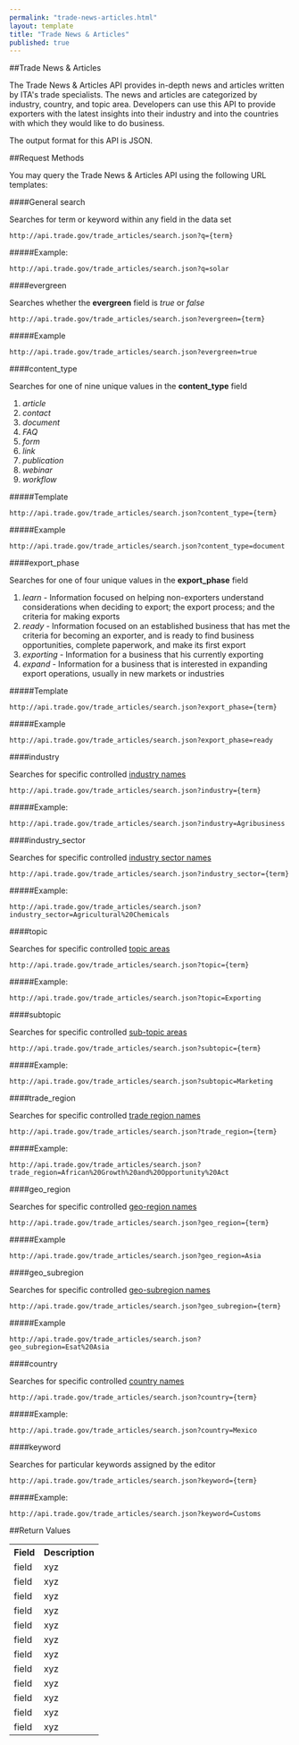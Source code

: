 ```yaml
---
permalink: "trade-news-articles.html"
layout: template
title: "Trade News & Articles"
published: true
---
```


##Trade News & Articles

The Trade News & Articles API provides in-depth news and articles written by ITA's trade specialists.  The news and articles are categorized by industry, country, and topic area.  Developers can use this API to provide exporters with the latest insights into their industry and into the countries with which they would like to do business.

The output format for this API is JSON.

##Request Methods

You may query the Trade News & Articles API using the following URL templates:

####General search

Searches for term or keyword within any field in the data set

    http://api.trade.gov/trade_articles/search.json?q={term}

#####Example:

    http://api.trade.gov/trade_articles/search.json?q=solar

####evergreen

Searches whether the **evergreen** field is _true_ or _false_

    http://api.trade.gov/trade_articles/search.json?evergreen={term}
    
#####Example

    http://api.trade.gov/trade_articles/search.json?evergreen=true

####content_type

Searches for one of nine unique values in the **content_type** field

1. _article_
2. _contact_
3. _document_
4. _FAQ_
5. _form_
6. _link_
7. _publication_
8. _webinar_
9. _workflow_

#####Template

    http://api.trade.gov/trade_articles/search.json?content_type={term}
    
#####Example

    http://api.trade.gov/trade_articles/search.json?content_type=document
    
####export_phase

Searches for one of four unique values in the **export_phase** field

1. _learn_ - Information focused on helping non-exporters understand considerations when deciding to export; the export process; and the criteria for making exports
2. _ready_ - Information focused on an established business that has met the criteria for becoming an exporter, and is ready to find business opportunities, complete paperwork, and make its first export
3. _exporting_ - Information for a business that his currently exporting
4. _expand_ - Information for a business that is interested in expanding export operations, usually in new markets or industries

#####Template

    http://api.trade.gov/trade_articles/search.json?export_phase={term}
    
#####Example

    http://api.trade.gov/trade_articles/search.json?export_phase=ready

####industry

Searches for specific controlled [industry names](/industry-list.html)

    http://api.trade.gov/trade_articles/search.json?industry={term}

#####Example:

    http://api.trade.gov/trade_articles/search.json?industry=Agribusiness

####industry_sector

Searches for specific controlled [industry sector names](/industry-list.html)

    http://api.trade.gov/trade_articles/search.json?industry_sector={term}

#####Example:

    http://api.trade.gov/trade_articles/search.json?industry_sector=Agricultural%20Chemicals

####topic

Searches for specific controlled [topic areas](/topic-list.html)

    http://api.trade.gov/trade_articles/search.json?topic={term}

#####Example:

    http://api.trade.gov/trade_articles/search.json?topic=Exporting


####subtopic

Searches for specific controlled [sub-topic areas](/topic-list.html)

    http://api.trade.gov/trade_articles/search.json?subtopic={term}

#####Example:

    http://api.trade.gov/trade_articles/search.json?subtopic=Marketing

####trade_region

Searches for specific controlled [trade region names](/trade-region-list.html)

    http://api.trade.gov/trade_articles/search.json?trade_region={term}

#####Example:

    http://api.trade.gov/trade_articles/search.json?trade_region=African%20Growth%20and%20Opportunity%20Act

####geo_region

Searches for specific controlled [geo-region names](/geo-region-list.html)

    http://api.trade.gov/trade_articles/search.json?geo_region={term}
    
#####Example

    http://api.trade.gov/trade_articles/search.json?geo_region=Asia

####geo_subregion

Searches for specific controlled [geo-subregion names](/geo-region-list.html)

    http://api.trade.gov/trade_articles/search.json?geo_subregion={term}
    
#####Example

    http://api.trade.gov/trade_articles/search.json?geo_subregion=Esat%20Asia
    
####country

Searches for specific controlled [country names](/country-list.html)

    http://api.trade.gov/trade_articles/search.json?country={term}

#####Example:

    http://api.trade.gov/trade_articles/search.json?country=Mexico

####keyword

Searches for particular keywords assigned by the editor

    http://api.trade.gov/trade_articles/search.json?keyword={term}

#####Example:

    http://api.trade.gov/trade_articles/search.json?keyword=Customs
    
##Return Values
<table border="0">
<tr>
<th>Field</th>
<th>Description</th>
</tr>

<tr>
<td>field</td>
<td>xyz</td>
</tr>

<tr>
<td>field</td>
<td>xyz</td>
</tr>

<tr>
<td>field</td>
<td>xyz</td>
</tr>

<tr>
<td>field</td>
<td>xyz</td>
</tr>

<tr>
<td>field</td>
<td>xyz</td>
</tr>

<tr>
<td>field</td>
<td>xyz</td>
</tr>

<tr>
<td>field</td>
<td>xyz</td>
</tr>

<tr>
<td>field</td>
<td>xyz</td>
</tr>

<tr>
<td>field</td>
<td>xyz</td>
</tr>

<tr>
<td>field</td>
<td>xyz</td>
</tr>

<tr>
<td>field</td>
<td>xyz</td>
</tr>

<tr>
<td>field</td>
<td>xyz</td>
</tr>

</table>